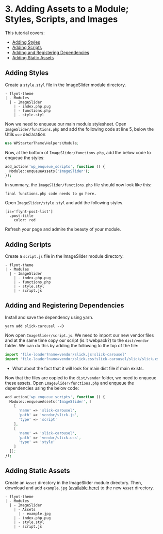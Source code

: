 # 3. Adding Assets to a Module; Styles, Scripts, and Images

This tutorial covers:
- [Adding Styles](#adding-styles)
- [Adding Scripts](#adding-scripts)
- [Adding and Registering Dependencies](#adding-and-registering-dependencies)
- [Adding Static Assets](#adding-static-assets)

## Adding Styles
Create a `style.styl` file in the ImageSlider module directory.

```
- flynt-theme
| - Modules
  | - ImageSlider
    | - index.php.pug
    | - functions.php
    | - style.styl
```

Now we need to enqueue our main module stylesheet. Open `ImageSlider/functions.php` and add the following code at line 5, below the Utils `use` declaration:

```php
use WPStarterTheme\Helpers\Module;
```

Now, at the bottom of `ImageSlider/functions.php`, add the below code to enqueue the styles:

```php
add_action('wp_enqueue_scripts', function () {
  Module::enqueueAssets('ImageSlider');
});

```

In summary, the `ImageSlider/functions.php` file should now look like this:

```
final functions.php code needs to go here.
```

Open `ImageSlider/style.styl` and add the following styles.
```stylus
[is='flynt-post-list']
  .post-title
    color: red
```

Refresh your page and admire the beauty of your module.

## Adding Scripts
Create a `script.js` file in the ImageSlider module directory.

```
- flynt-theme
| - Modules
  | - ImageSlider
    | - index.php.pug
    | - functions.php
    | - style.styl
    | - script.js
```

## Adding and Registering Dependencies
Install and save the dependency using yarn.
```
yarn add slick-carousel --D
```

Now open `ImageSlider/script.js`. We need to import our new vendor files and at the same time copy our script (is it webpack?) to the `dist/vendor` folder. We can do this by adding the following to the top of the file:

```js
import 'file-loader?name=vendor/slick.js!slick-carousel'
import 'file-loader?name=vendor/slick.css!slick-carousel/slick/slick.css'
```
- What about the fact that it will look for main dist file if main exists.

Now that the files are copied to the `dist/vendor` folder, we need to enqueue these assets. Open `ImageSlider/functions.php` and enqueue the dependencies using the below code:

```php
add_action('wp_enqueue_scripts', function () {
  Module::enqueueAssets('ImageSlider', [
    [
      'name' => 'slick-carousel',
      'path' => 'vendor/slick.js',
      'type' => 'script'
    ],
    [
      'name' => 'slick-carousel',
      'path' => 'vendor/slick.css',
      'type' => 'style'
    ]
  ]);
});
```

<!-- ### Custom Elements...? -->

## Adding Static Assets
Create an `Asset` directory in the ImageSlider module directory. Then, download and add `example.jpg` ([available here](#)) to the new `Asset` directory.

```
- flynt-theme
| - Modules
  | - ImageSlider
    | - Assets
      | - example.jpg
    | - index.php.pug
    | - style.styl
    | - script.js
```
